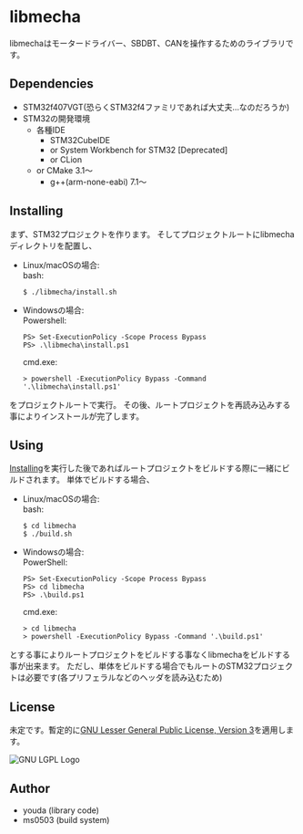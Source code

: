 # libmecha
libmechaはモータードライバー、SBDBT、CANを操作するためのライブラリです。

## Dependencies
- STM32f407VGT(恐らくSTM32f4ファミリであれば大丈夫...なのだろうか)
- STM32の開発環境
  - 各種IDE
    - STM32CubeIDE
    - or System Workbench for STM32 [Deprecated]
    - or CLion
  - or CMake 3.1〜
    - g++(arm-none-eabi) 7.1〜

## Installing
まず、STM32プロジェクトを作ります。
そしてプロジェクトルートにlibmechaディレクトリを配置し、
- Linux/macOSの場合:  
  bash:
  ```
  $ ./libmecha/install.sh
  ```
- Windowsの場合:  
  Powershell:
  ```
  PS> Set-ExecutionPolicy -Scope Process Bypass
  PS> .\libmecha\install.ps1
  ```
  cmd.exe:
  ```
  > powershell -ExecutionPolicy Bypass -Command '.\libmecha\install.ps1'
  ```
をプロジェクトルートで実行。
その後、ルートプロジェクトを再読み込みする事によりインストールが完了します。

## Using
[Installing](#installing)を実行した後であればルートプロジェクトをビルドする際に一緒にビルドされます。
単体でビルドする場合、
- Linux/macOSの場合:  
  bash:
  ```
  $ cd libmecha
  $ ./build.sh
  ```
- Windowsの場合:  
  PowerShell:
  ```
  PS> Set-ExecutionPolicy -Scope Process Bypass
  PS> cd libmecha
  PS> .\build.ps1
  ```
  cmd.exe:
  ```
  > cd libmecha
  > powershell -ExecutionPolicy Bypass -Command '.\build.ps1'
  ```
とする事によりルートプロジェクトをビルドする事なくlibmechaをビルドする事が出来ます。
ただし、単体をビルドする場合でもルートのSTM32プロジェクトは必要です(各プリフェラルなどのヘッダを読み込むため)

## License
未定です。暫定的に[GNU Lesser General Public License, Version 3](https://www.gnu.org/licenses/lgpl-3.0.html)を適用します。

![GNU LGPL Logo](https://www.gnu.org/graphics/lgplv3-147x51.png)

## Author
- youda (library code)
- ms0503 (build system)

